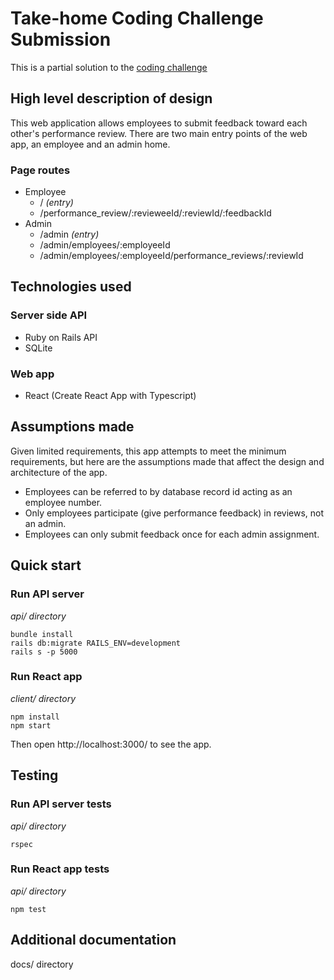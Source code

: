 # Take-home Coding Challenge Submission
This is a partial solution to the [coding challenge](./docs/challenge-spec.md)

## High level description of design
This web application allows employees to submit feedback toward each other's performance review. There are two main entry points of the web app, an employee and an admin home.

### Page routes
- Employee
  - / *(entry)*
  - /performance_review/:revieweeId/:reviewId/:feedbackId
- Admin
  - /admin *(entry)*
  - /admin/employees/:employeeId
  - /admin/employees/:employeeId/performance_reviews/:reviewId

## Technologies used

### Server side API
- Ruby on Rails API
- SQLite

### Web app
- React (Create React App with Typescript)

## Assumptions made
Given limited requirements, this app attempts to meet the minimum requirements, but here are the assumptions made that affect the design and architecture of the app.

- Employees can be referred to by database record id acting as an employee number.
- Only employees participate (give performance feedback) in reviews, not an admin.
- Employees can only submit feedback once for each admin assignment.

## Quick start

### Run API server

*api/ directory*
```
bundle install
rails db:migrate RAILS_ENV=development
rails s -p 5000
```

### Run React app

*client/ directory*
```
npm install
npm start
```

Then open http://localhost:3000/ to see the app.

## Testing

### Run API server tests

*api/ directory*
```
rspec
```

### Run React app tests

*api/ directory*
```
npm test
```

## Additional documentation
docs/ directory
